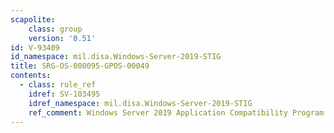 ```yaml
---
scapolite:
    class: group
    version: '0.51'
id: V-93409
id_namespace: mil.disa.Windows-Server-2019-STIG
title: SRG-OS-000095-GPOS-00049
contents:
  - class: rule_ref
    idref: SV-103495
    idref_namespace: mil.disa.Windows-Server-2019-STIG
    ref_comment: Windows Server 2019 Application Compatibility Program Inven ...
---
```



